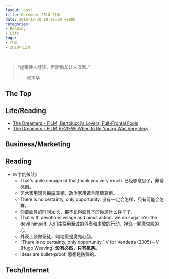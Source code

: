 ```yaml
---
layout: post
title: December 2018 月读
date: 2018-12-10 19:29:00 +0800
categories:
- Reading
- Life
tags:
- 月读
- 2018年12月

---
```


<blockquote class="blockquote-center">
<p>“虚荣使人健谈，但骄傲却让人沉默。”</p>
<p>——叔本华</p>
</blockquote>

## The Top


## Life/Reading

- [The Dreamers - FILM; Bertolucci's Lovers, Full-Frontal Fools](https://www.nytimes.com/2004/02/22/movies/film-bertolucci-s-lovers-full-frontal-fools.html)
- [The Dreamers - FILM REVIEW; When to Be Young Was Very Sexy](https://www.nytimes.com/2004/02/06/movies/film-review-when-to-be-young-was-very-sexy.html)

## Business/Marketing


## Reading


- 《v字仇杀队》
	- That's quite enough of that,thank you very much. 已经够意思了，非常感谢。
	- 艺术家用谎言揭露真相，政治家用谎言隐瞒真相。
	- There is no certainty, only opportunity. 没有一定会怎样，只有可能会怎样。
	- 你戴面具的时间太长，都不记得面具下的你是什么样子了。
	- That with devotions visage and pious action. we do sugar o'er the devil himself. 人们往往用至诚的外表和虔敬的行动，掩饰一颗魔鬼般的心。
	- 外表上装做圣徒，暗地里是魔鬼心肠。
	- “There is no certainty, only opportunity.” V for Vendetta (2005) – V (Hugo Weaving)  **没有必然，只有机遇。**
	- Ideas are bullet-proof. 思想是防弹的。



## Tech/Internet




